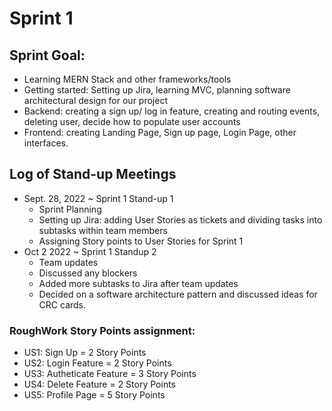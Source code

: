 # Sprint 1
## Sprint Goal:
- Learning MERN Stack and other frameworks/tools
- Getting started: Setting up Jira, learning MVC, planning software architectural design for our project
- Backend: creating a sign up/ log in feature, creating and routing events, deleting user, decide how to populate user accounts
- Frontend: creating Landing Page, Sign up page, Login Page, other interfaces.

## Log of Stand-up Meetings
- Sept. 28, 2022 ~ Sprint 1 Stand-up 1
    - Sprint Planning
    - Setting up Jira: adding User Stories as tickets and dividing tasks into subtasks within team members
    - Assigning Story points to User Stories for Sprint 1
- Oct 2 2022 ~ Sprint 1 Standup 2
    - Team updates
    - Discussed any blockers
    - Added more subtasks to Jira after team updates
    - Decided on a software architecture pattern and discussed ideas for CRC cards.


### RoughWork Story Points assignment: 
- US1: Sign Up = 2 Story Points
- US2: Login Feature = 2 Story Points
- US3: Autheticate Feature = 3 Story Points
- US4: Delete Feature = 2 Story Points
- US5: Profile Page = 5 Story Points
